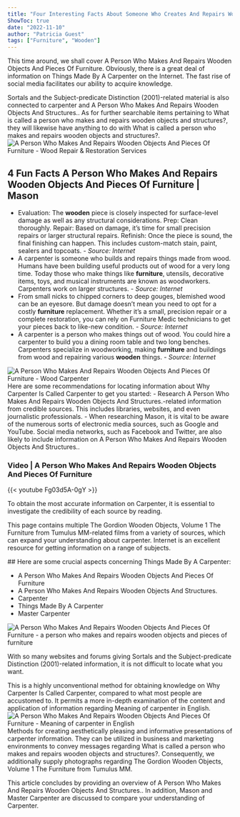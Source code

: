 ```yaml
---
title: "Four Interesting Facts About Someone Who Creates And Repairs Wooden Items And Furniture"
ShowToc: true 
date: "2022-11-10"
author: "Patricia Guest" 
tags: ["Furniture", "Wooden"]
---
```


	
This time around, we shall cover A Person Who Makes And Repairs Wooden Objects And Pieces Of Furniture. Obviously, there is a great deal of information on Things Made By A Carpenter on the Internet. The fast rise of social media facilitates our ability to acquire knowledge.

Sortals and the Subject-predicate Distinction (2001)-related material is also connected to carpenter and A Person Who Makes And Repairs Wooden Objects And Structures.. As for further searchable items pertaining to What is called a person who makes and repairs wooden objects and structures?, they will likewise have anything to do with What is called a person who makes and repairs wooden objects and structures?.
<img loading="lazy" src="https://www.elitecarpentryservices.co.uk/wp-content/uploads/2019/11/Albany-Study-1024x683-1020x675.jpg" onerror="this.onerror=null;this.src='https://blogger.googleusercontent.com/img/a/AVvXsEhe7F7TRXHtjiKvHb5vS7DmnxvpHiDyoYyYvm1nHB3Qp2_w3BnM6A2eq4v7FYxCC9bfZt3a9vIMtAYEKUiaDQbHMg-ViyGmRIj39MLp0bGFfgfYw1Dc9q_H-T0wiTm3l0Uq42dETrN9eC8aGJ9_IORZsxST1AcLR7np1koOfcc7tnHa4S8Mwz_xD9d0=s16000';" alt="A Person Who Makes And Repairs Wooden Objects And Pieces Of Furniture - Wood Repair & Restoration Services" >

## 4 Fun Facts A Person Who Makes And Repairs Wooden Objects And Pieces Of Furniture | Mason
-   Evaluation: The **wooden** piece is closely inspected for surface-level damage as well as any structural considerations. Prep: Clean thoroughly. Repair: Based on damage, it’s time for small precision repairs or larger structural repairs. Refinish: Once the piece is sound, the final finishing can happen. This includes custom-match stain, paint, sealers and topcoats. - <cite>Source: Internet</cite>
-   A carpenter is someone who builds and repairs things made from wood. Humans have been building useful products out of wood for a very long time. Today those who make things like **furniture**, utensils, decorative items, toys, and musical instruments are known as woodworkers. Carpenters work on larger structures. - <cite>Source: Internet</cite>
-   From small nicks to chipped corners to deep gouges, blemished wood can be an eyesore. But damage doesn’t mean you need to opt for a costly **furniture** replacement. Whether it’s a small, precision repair or a complete restoration, you can rely on Furniture Medic technicians to get your pieces back to like-new condition. - <cite>Source: Internet</cite>
-   A carpenter is a person who makes things out of wood. You could hire a carpenter to build you a dining room table and two long benches. Carpenters specialize in woodworking, making **furniture** and buildings from wood and repairing various **wooden** things. - <cite>Source: Internet</cite>


<img loading="lazy" src="https://thumbs.dreamstime.com/b/professional-carpenter-equipped-protective-glasses-working-his-artisan-furniture-workshop-208065511.jpg" onerror="this.onerror=null;this.src='https://blogger.googleusercontent.com/img/a/AVvXsEhe7F7TRXHtjiKvHb5vS7DmnxvpHiDyoYyYvm1nHB3Qp2_w3BnM6A2eq4v7FYxCC9bfZt3a9vIMtAYEKUiaDQbHMg-ViyGmRIj39MLp0bGFfgfYw1Dc9q_H-T0wiTm3l0Uq42dETrN9eC8aGJ9_IORZsxST1AcLR7np1koOfcc7tnHa4S8Mwz_xD9d0=s16000';" alt="A Person Who Makes And Repairs Wooden Objects And Pieces Of Furniture - Wood Carpenter" >
Here are some recommendations for locating information about Why Carpenter Is Called Carpenter to get you started:
- Research A Person Who Makes And Repairs Wooden Objects And Structures.-related information from credible sources. This includes libraries, websites, and even journalistic professionals.
- When researching Mason, it is vital to be aware of the numerous sorts of electronic media sources, such as Google and YouTube. Social media networks, such as Facebook and Twitter, are also likely to include information on A Person Who Makes And Repairs Wooden Objects And Structures..

### Video | A Person Who Makes And Repairs Wooden Objects And Pieces Of Furniture
{{< youtube Fg03d5A-0gY >}} 

To obtain the most accurate information on Carpenter, it is essential to investigate the credibility of each source by reading.

This page contains multiple The Gordion Wooden Objects, Volume 1 The Furniture from Tumulus MM-related films from a variety of sources, which can expand your understanding about carpenter. Internet is an excellent resource for getting information on a range of subjects.
<script async="async" data-cfasync="false" src="//normallydemandedalter.com/fe63df3c5408708b15d8dc3d9b206b31/invoke.js"></script>
<div id="container-fe63df3c5408708b15d8dc3d9b206b31"></div>
## Here are some crucial aspects concerning Things Made By A Carpenter:

- A Person Who Makes And Repairs Wooden Objects And Pieces Of Furniture
- A Person Who Makes And Repairs Wooden Objects And Structures.
- Carpenter
- Things Made By A Carpenter
- Master Carpenter

 <img loading="lazy" src="https://grammartop.com/wp-content/uploads/2020/11/carpenter-efc8a61dacaadd2c5fc38d0b51fc9ae56cd86370-768x432.png" onerror="this.onerror=null;this.src='https://blogger.googleusercontent.com/img/a/AVvXsEhe7F7TRXHtjiKvHb5vS7DmnxvpHiDyoYyYvm1nHB3Qp2_w3BnM6A2eq4v7FYxCC9bfZt3a9vIMtAYEKUiaDQbHMg-ViyGmRIj39MLp0bGFfgfYw1Dc9q_H-T0wiTm3l0Uq42dETrN9eC8aGJ9_IORZsxST1AcLR7np1koOfcc7tnHa4S8Mwz_xD9d0=s16000';" alt="A Person Who Makes And Repairs Wooden Objects And Pieces Of Furniture - a person who makes and repairs wooden objects and pieces of furniture" >

With so many websites and forums giving Sortals and the Subject-predicate Distinction (2001)-related information, it is not difficult to locate what you want.

This is a highly unconventional method for obtaining knowledge on Why Carpenter Is Called Carpenter, compared to what most people are accustomed to. It permits a more in-depth examination of the content and application of information regarding Meaning of carpenter in English.
<img loading="lazy" src="https://ourhousenowahome.com/wp-content/uploads/2017/01/industrial-and-wood-bathroom-towel-rack-and-shelf_-768x544.jpg" onerror="this.onerror=null;this.src='https://blogger.googleusercontent.com/img/a/AVvXsEhe7F7TRXHtjiKvHb5vS7DmnxvpHiDyoYyYvm1nHB3Qp2_w3BnM6A2eq4v7FYxCC9bfZt3a9vIMtAYEKUiaDQbHMg-ViyGmRIj39MLp0bGFfgfYw1Dc9q_H-T0wiTm3l0Uq42dETrN9eC8aGJ9_IORZsxST1AcLR7np1koOfcc7tnHa4S8Mwz_xD9d0=s16000';" alt="A Person Who Makes And Repairs Wooden Objects And Pieces Of Furniture - Meaning of carpenter in English" >
Methods for creating aesthetically pleasing and informative presentations of carpenter information. They can be utilized in business and marketing environments to convey messages regarding What is called a person who makes and repairs wooden objects and structures?. Consequently, we additionally supply photographs regarding The Gordion Wooden Objects, Volume 1 The Furniture from Tumulus MM.

This article concludes by providing an overview of A Person Who Makes And Repairs Wooden Objects And Structures.. In addition, Mason and Master Carpenter are discussed to compare your understanding of Carpenter.
	
	

